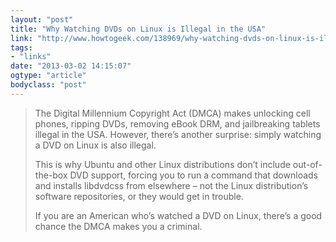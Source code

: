 ```yaml
---
layout: "post"
title: "Why Watching DVDs on Linux is Illegal in the USA"
link: "http://www.howtogeek.com/138969/why-watching-dvds-on-linux-is-illegal-in-the-usa/"
tags: 
- "links"
date: "2013-03-02 14:15:07"
ogtype: "article"
bodyclass: "post"
---
```


> The Digital Millennium Copyright Act (DMCA) makes unlocking cell phones, ripping DVDs, removing eBook DRM, and jailbreaking tablets illegal in the USA. However, there’s another surprise: simply watching a DVD on Linux is also illegal.
> 
> This is why Ubuntu and other Linux distributions don’t include out-of-the-box DVD support, forcing you to run a command that downloads and installs libdvdcss from elsewhere – not the Linux distribution’s software repositories, or they would get in trouble.
> 
> If you are an American who’s watched a DVD on Linux, there’s a good chance the DMCA makes you a criminal.